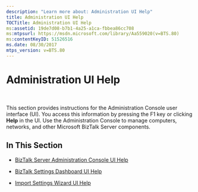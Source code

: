 ```yaml
---
description: "Learn more about: Administration UI Help"
title: Administration UI Help
TOCTitle: Administration UI Help
ms:assetid: 19de7d08-b7b1-4a25-a1ca-fbbea86cc708
ms:mtpsurl: https://msdn.microsoft.com/library/Aa559020(v=BTS.80)
ms:contentKeyID: 51526516
ms.date: 08/30/2017
mtps_version: v=BTS.80
---
```


# Administration UI Help

 

This section provides instructions for the Administration Console user interface (UI). You access this information by pressing the F1 key or clicking **Help** in the UI. Use the Administration Console to manage computers, networks, and other Microsoft BizTalk Server components.

## In This Section

  - [BizTalk Server Administration Console UI Help](biztalk-server-administration-console-ui-help.md)

  - [BizTalk Settings Dashboard UI Help](biztalk-settings-dashboard-ui-help.md)

  - [Import Settings Wizard UI Help](import-settings-wizard-ui-help.md)

